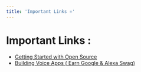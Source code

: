 ```yaml
---
title: 'Important Links ⚛️'
---
```


# Important Links :

- [Getting Started with Open Source](/open-source-with-akash.md)
- [Building Voice Apps ( Earn Google & Alexa Swag)](https://www.freecodecamp.org/news/creating-deploying-voice-apps-for-alexa-google/)